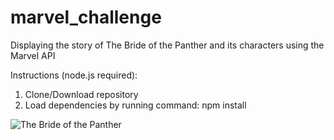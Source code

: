 # marvel_challenge
Displaying the story of The Bride of the Panther and its characters using the Marvel API

Instructions (node.js required):
 1. Clone/Download repository
 2. Load dependencies by running command: npm install

![The Bride of the Panther](https://drive.google.com/uc?export=view&id=0B0m29fs8GfgreXQ0NWF1NkhsNVU)
